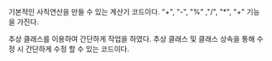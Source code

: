 기본적인 사칙연산을 만들 수 있는 계산기 코드이다.
"+", "-", "%" ,"/", "*", "+" 기능을 가진다. 


추상 클래스를 이용하여 간단하게 작업을 하였다. 추상 클래스 및 클래스 상속을 통해 수정 시 간단하게 수정  할 수 있는 코드이다.

